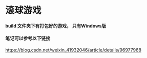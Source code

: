 # 滚球游戏
#### build 文件夹下有打包好的游戏， 只有Windows版
#### 笔记可以参考以下链接
https://blog.csdn.net/weixin_41932046/article/details/96977968
